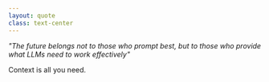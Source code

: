 ```yaml
---
layout: quote
class: text-center
---
```


<div class="text-center">
<div class="i-uim-lightbulb text-6xl text-yellow-500 mb-8"></div>
</div>

*"The future belongs not to those who prompt best, but to those who provide what LLMs need to work effectively"*

<div class="text-4xl font-bold mt-12 text-blue-600">
Context is all you need.
</div>

<!--
I'll leave you with this thought: The future belongs not to those who craft the cleverest prompts, but to those who understand how to provide what LLMs need to work effectively.

Just like "Attention is all you need" unlocked the potential of Transformers, "Context is all you need" unlocks the potential of mature AI collaboration.

The tools are ready. The LLMs are mature. The question is: are you ready to engineer the context that will define the next era of software development?

Thank you. I'm happy to take your questions.
-->
